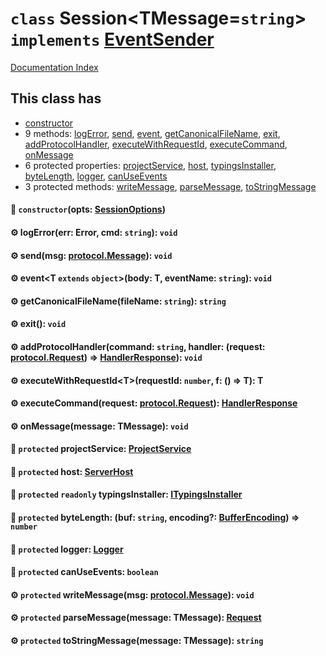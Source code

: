 # `class` Session\<TMessage=`string`> `implements` [EventSender](../interface.EventSender/README.md)

[Documentation Index](../README.md)

## This class has

- [constructor](#-constructoropts-sessionoptions)
- 9 methods:
[logError](#-logerrorerr-error-cmd-string-void),
[send](#-sendmsg-protocolmessage-void),
[event](#-eventt-extends-objectbody-t-eventname-string-void),
[getCanonicalFileName](#-getcanonicalfilenamefilename-string-string),
[exit](#-exit-void),
[addProtocolHandler](#-addprotocolhandlercommand-string-handler-request-protocolrequest--handlerresponse-void),
[executeWithRequestId](#-executewithrequestidtrequestid-number-f---t-t),
[executeCommand](#-executecommandrequest-protocolrequest-handlerresponse),
[onMessage](#-onmessagemessage-tmessage-void)
- 6 protected properties:
[projectService](#-protected-projectservice-projectservice),
[host](#-protected-host-serverhost),
[typingsInstaller](#-protected-readonly-typingsinstaller-itypingsinstaller),
[byteLength](#-protected-bytelength-buf-string-encoding-bufferencoding--number),
[logger](#-protected-logger-logger),
[canUseEvents](#-protected-canuseevents-boolean)
- 3 protected methods:
[writeMessage](#-protected-writemessagemsg-protocolmessage-void),
[parseMessage](#-protected-parsemessagemessage-tmessage-request),
[toStringMessage](#-protected-tostringmessagemessage-tmessage-string)


#### 🔧 `constructor`(opts: [SessionOptions](../interface.SessionOptions/README.md))



#### ⚙ logError(err: Error, cmd: `string`): `void`



#### ⚙ send(msg: [protocol.Message](../interface.Message/README.md)): `void`



#### ⚙ event\<T `extends` `object`>(body: T, eventName: `string`): `void`



#### ⚙ getCanonicalFileName(fileName: `string`): `string`



#### ⚙ exit(): `void`



#### ⚙ addProtocolHandler(command: `string`, handler: (request: [protocol.Request](../interface.Request/README.md)) => [HandlerResponse](../interface.HandlerResponse/README.md)): `void`



#### ⚙ executeWithRequestId\<T>(requestId: `number`, f: () => T): T



#### ⚙ executeCommand(request: [protocol.Request](../interface.Request/README.md)): [HandlerResponse](../interface.HandlerResponse/README.md)



#### ⚙ onMessage(message: TMessage): `void`



#### 📄 `protected` projectService: [ProjectService](../class.ProjectService/README.md)



#### 📄 `protected` host: [ServerHost](../interface.ServerHost/README.md)



#### 📄 `protected` `readonly` typingsInstaller: [ITypingsInstaller](../interface.ITypingsInstaller/README.md)



#### 📄 `protected` byteLength: (buf: `string`, encoding?: [BufferEncoding](../type.BufferEncoding/README.md)) => `number`



#### 📄 `protected` logger: [Logger](../interface.Logger/README.md)



#### 📄 `protected` canUseEvents: `boolean`



#### ⚙ `protected` writeMessage(msg: [protocol.Message](../interface.Message/README.md)): `void`



#### ⚙ `protected` parseMessage(message: TMessage): [Request](../interface.Request/README.md)



#### ⚙ `protected` toStringMessage(message: TMessage): `string`



